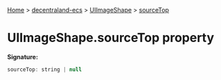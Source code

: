 [Home](./index) &gt; [decentraland-ecs](./decentraland-ecs.md) &gt; [UIImageShape](./decentraland-ecs.uiimageshape.md) &gt; [sourceTop](./decentraland-ecs.uiimageshape.sourcetop.md)

# UIImageShape.sourceTop property


**Signature:**
```javascript
sourceTop: string | null
```
